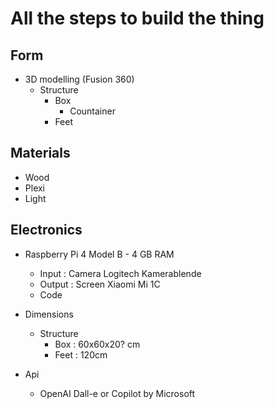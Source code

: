 # All the steps to build the thing

## Form

- 3D modelling (Fusion 360)
  - Structure
    - Box
      - Countainer 
    - Feet



## Materials

- Wood
- Plexi
- Light



## Electronics

- Raspberry Pi 4 Model B - 4 GB RAM
  - Input : Camera Logitech Kamerablende
  - Output : Screen Xiaomi Mi 1C
  - Code

- Dimensions
  - Structure
    - Box : 60x60x20? cm
    - Feet : 120cm
- Api
  - OpenAI Dall-e or Copilot by Microsoft



